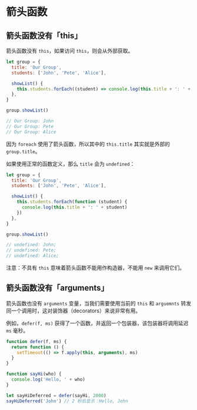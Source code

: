 # 箭头函数

## 箭头函数没有「this」

箭头函数没有 `this`，如果访问 `this`，则会从外部获取。

```js
let group = {
  title: 'Our Group',
  students: ['John', 'Pete', 'Alice'],

  showList() {
    this.students.forEach((student) => console.log(this.title + ': ' + student))
  },
}

group.showList()

// Our Group: John
// Our Group: Pete
// Our Group: Alice
```

因为 `foreach` 使用了箭头函数，所以其中的 `this.title` 其实就是外部的 `group.title`。

如果使用正常的函数定义，那么 `title` 会为 `undefined`：

```js
let group = {
  title: 'Our Group',
  students: ['John', 'Pete', 'Alice'],

  showList() {
    this.students.forEach(function (student) {
      console.log(this.title + ': ' + student)
    })
  },
}

group.showList()

// undefined: John;
// undefined: Pete;
// undefined: Alice;
```

注意：不具有 `this` 意味着箭头函数不能用作构造器，不能用 `new` 来调用它们。

## 箭头函数没有「arguments」

箭头函数也没有 `arguments` 变量，当我们需要使用当前的 `this` 和 `arguemnts` 转发同一个调用时，这对装饰器（decorators）来说非常有用。

例如，`defer(f, ms)` 获得了一个函数，并返回一个包装器，该包装器将调用延迟 `ms` 毫秒。

```js
function defer(f, ms) {
  return function () {
    setTimeout(() => f.apply(this, arguments), ms)
  }
}

function sayHi(who) {
  console.log('Hello, ' + who)
}

let sayHiDeferred = defer(sayHi, 2000)
sayHiDeferred('John') // 2 秒后显示：Hello, John
```
